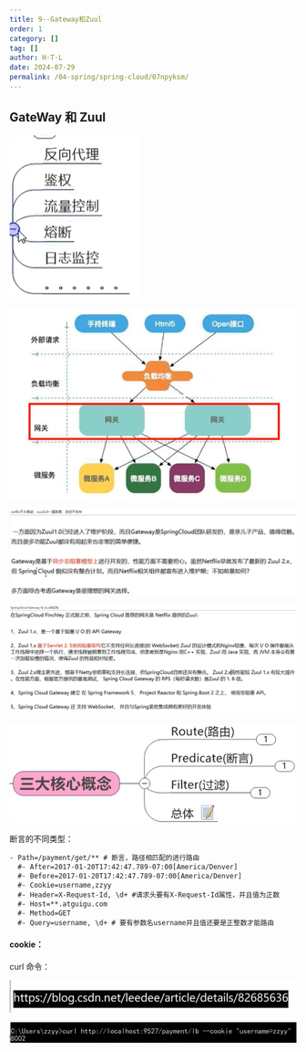 ```yaml
---
title: 9--Gateway和Zuul
order: 1
category: []
tag: []
author: H·T·L
date: 2024-07-29
permalink: /04-spring/spring-cloud/07npyksm/
---
```

## GateWay 和 Zuul

![image-20210403214038248](img/image-20210403214038248.png)

![image-20210403214113302](img/image-20210403214113302.png)

![image-20210403214229706](img/image-20210403214229706.png)

![image-20210403214559901](img/image-20210403214559901.png)

![image-20210403215009376](img/image-20210403215009376.png)



断言的不同类型：

```
- Path=/payment/get/** # 断言，路径相匹配的进行路由
  #- After=2017-01-20T17:42:47.789-07:00[America/Denver]
  #- Before=2017-01-20T17:42:47.789-07:00[America/Denver]
  #- Cookie=username,zzyy
  #- Header=X-Request-Id, \d+ #请求头要有X-Request-Id属性，并且值为正数
  #- Host=**.atguigu.com
  #- Method=GET
  #- Query=username, \d+ # 要有参数名username并且值还要是正整数才能路由
```



#### cookie：

curl 命令：

![image-20210404161105889](img/image-20210404161105889.png)

![image-20210404161042022](img/image-20210404161042022.png)





















